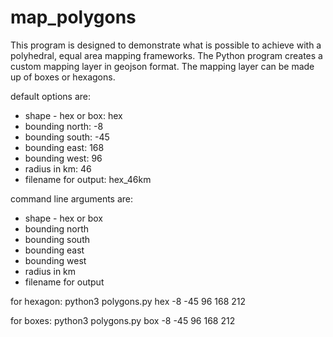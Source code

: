 # map_polygons
This program is designed to demonstrate what is possible to achieve with a polyhedral, equal area mapping frameworks. 
The Python program creates a custom mapping layer in geojson format. 
The mapping layer can be made up of boxes or hexagons.

default options are:
- shape - hex or box: hex
- bounding north: -8
- bounding south: -45
- bounding east: 168
- bounding west: 96
- radius in km: 46
- filename for output: hex_46km

command line arguments are: 
- shape - hex or box 
- bounding north
- bounding south
- bounding east
- bounding west
- radius in km
- filename for output

for hexagon:
python3 polygons.py hex -8 -45 96 168 212

for boxes:
python3 polygons.py box -8 -45 96 168 212
